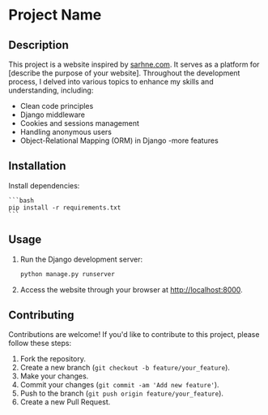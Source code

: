 # Project Name

## Description

This project is a website inspired by [sarhne.com](https://www.sarhne.com/). It serves as a platform for [describe the purpose of your website]. Throughout the development process, I delved into various topics to enhance my skills and understanding, including:

- Clean code principles
- Django middleware
- Cookies and sessions management
- Handling anonymous users
- Object-Relational Mapping (ORM) in Django
-more features
## Installation



 Install dependencies:

    ```bash
    pip install -r requirements.txt
    ```

## Usage

1. Run the Django development server:

    ```bash
    python manage.py runserver
    ```

2. Access the website through your browser at [http://localhost:8000](http://localhost:8000).

## Contributing

Contributions are welcome! If you'd like to contribute to this project, please follow these steps:

1. Fork the repository.
2. Create a new branch (`git checkout -b feature/your_feature`).
3. Make your changes.
4. Commit your changes (`git commit -am 'Add new feature'`).
5. Push to the branch (`git push origin feature/your_feature`).
6. Create a new Pull Request.
